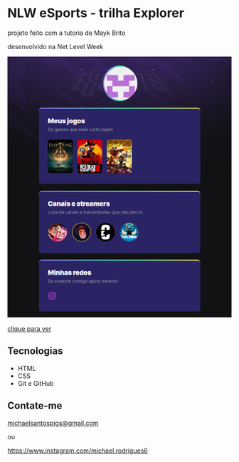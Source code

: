 # NLW eSports - trilha Explorer

projeto feito com a tutoria de Mayk Brito 

desenvolvido na Net Level Week

![preview](.//github/preview.png)

[clique para ver](https://megelado.github.io/nlw-esports-explorer/)

##  Tecnologias

- HTML
- CSS
- Git e GitHub

## Contate-me

michaelsantospigs@gmail.com

ou

https://www.instagram.com/michael.rodrigues6
